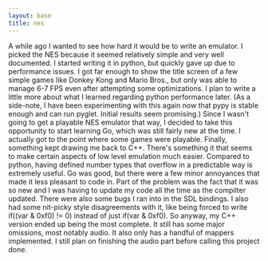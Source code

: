 ```yaml
---
layout: base
title: nes
---
```


A while ago I wanted to see how hard it would be to write an emulator. I picked the NES because it seemed relatively simple and very well documented.
I started writing it in python, but quickly gave up due to performance issues. I got far enough to show the title screen of a few simple games like Donkey Kong and Mario Bros., but only was able to manage 6-7 FPS even after attempting some optimizations. I plan to write a little more about what I learned regarding python performance later. (As a side-note, I have been experimenting with this again now that pypy is stable enough and can run pyglet. Initial results seem promising.)
Since I wasn't going to get a playable NES emulator that way, I decided to take this opportunity to start learning Go, which was still fairly new at the time. I actually got to the point where some games were playable.
Finally, something kept drawing me back to C++. There's something it that seems to make certain aspects of low level emulation much easier. Compared to python, having defined number types that overflow in a predictable way is extremely useful. Go was good, but there were a few minor annoyances that made it less pleasant to code in. Part of the problem was the fact that it was so new and I was having to update my code all the time as the compilter updated. There were also some bugs I ran into in the SDL bindings. I also had some nit-picky style disagreements with it, like being forced to write if((var & 0xf0) != 0) instead of just if(var & 0xf0).
So anyway, my C++ version ended up being the most complete. It still has some major omissions, most notably audio. It also only has a handful of mappers implemented. I still plan on finishing the audio part before calling this project done.
